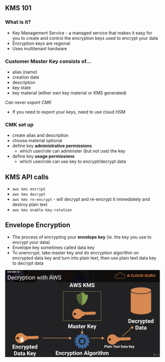 ## KMS 101
### What is it?
* Key Management Service - a managed service that makes it easy for you to create and control the encryption keys used to encrypt your data
* Encryption keys are regional
* Uses multitenant hardware

### Customer Master Key consists of...
* alias (name)
* creation date
* description
* key state
* key material (either own key material or KMS generated)

_Can never export CMK_
* If you need to export your keys, need to use cloud HSM

### CMK set up
* create alias and description
* choose material optional
* define key **administrative permissions**
  * which user/role can administer (but not use) the key
* define key **usage permissions**
  * which user/role can use key to encrypt/decrypt data

## KMS API calls
* `aws kms encript`
* `aws kms decrypt`
* `aws kms re-encrypt` - will decrypt and re-encrypt it immediately and destroy plain text
* `aws kms enable-key-rotation`

## Envelope Encryption
* The process of encrypting your **envelope key** (ie. the key you use to encrypt your data)
* Envelope key sometimes called data key
* To unencrypt, take master key and do encryption algorithm on encrypted data key and turn into plain text, then use plain text data key to decrypt data

![Screenshot](docs/envelope-encryption.png)

